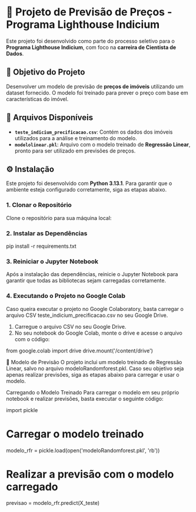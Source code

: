 # 🚀 **Projeto de Previsão de Preços - Programa Lighthouse Indicium**

Este projeto foi desenvolvido como parte do processo seletivo para o **Programa Lighthouse Indicium**, com foco na **carreira de Cientista de Dados**.

## 🎯 **Objetivo do Projeto**

Desenvolver um modelo de previsão de **preços de imóveis** utilizando um dataset fornecido. O modelo foi treinado para prever o preço com base em características do imóvel.

## 📂 **Arquivos Disponíveis**

- **`teste_indicium_precificacao.csv`**: Contém os dados dos imóveis utilizados para a análise e treinamento do modelo.
- **`modelolinear.pkl`**: Arquivo com o modelo treinado de **Regressão Linear**, pronto para ser utilizado em previsões de preços.

## ⚙️ **Instalação**

Este projeto foi desenvolvido com **Python 3.13.1**. Para garantir que o ambiente esteja configurado corretamente, siga as etapas abaixo.

### 1. **Clonar o Repositório**

Clone o repositório para sua máquina local:

### 2. **Instalar as Dependências**

pip install -r requirements.txt

### 3. **Reiniciar o Jupyter Notebook**

Após a instalação das dependências, reinicie o Jupyter Notebook para garantir que todas as bibliotecas sejam carregadas corretamente.

### 4. **Executando o Projeto no Google Colab**

Caso queira executar o projeto no Google Colaboratory, basta carregar o arquivo CSV teste_indicium_precificacao.csv no seu Google Drive.

1. Carregue o arquivo CSV no seu Google Drive.
2. No seu notebook do Google Colab, monte o drive e acesse o arquivo com o código:

from google.colab import drive
drive.mount('/content/drive')

🧠 Modelo de Previsão
O projeto inclui um modelo treinado de Regressão Linear, salvo no arquivo modeloRandomforest.pkl. Caso seu objetivo seja apenas realizar previsões, siga as etapas abaixo para carregar e usar o modelo.

Carregando o Modelo Treinado
Para carregar o modelo em seu próprio notebook e realizar previsões, basta executar o seguinte código:

import pickle

# Carregar o modelo treinado
modelo_rfr = pickle.load(open('modeloRandomforest.pkl', 'rb'))

# Realizar a previsão com o modelo carregado
previsao = modelo_rfr.predict(X_teste)
